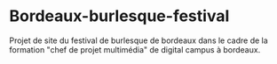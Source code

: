# Bordeaux-burlesque-festival
Projet de site du festival de burlesque de bordeaux dans le cadre de la formation "chef de projet multimédia" de digital campus à bordeaux.
